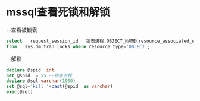 
# mssql查看死锁和解锁
--查看被锁表
```sql
select   request_session_id   锁表进程,OBJECT_NAME(resource_associated_entity_id) 被锁表名
from   sys.dm_tran_locks where resource_type='OBJECT';
```

--解锁
```sql
declare @spid  int
Set @spid  = 55 --锁表进程
declare @sql varchar(1000)
set @sql='kill '+cast(@spid  as varchar)
exec(@sql)
```

